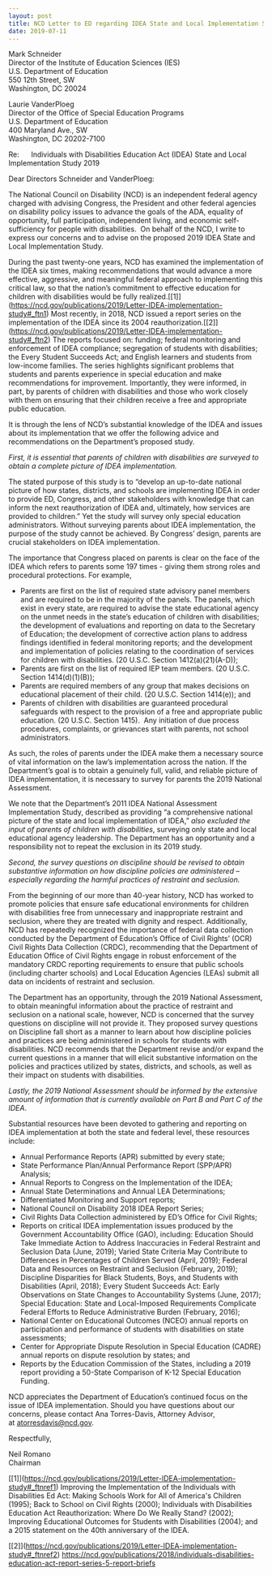 ```yaml
---
layout: post
title: NCD Letter to ED regarding IDEA State and Local Implementation Study
date: 2019-07-11
---
```

Mark Schneider\
Director of the Institute of Education Sciences (IES)\
U.S. Department of Education\
550 12th Street, SW\
Washington, DC 20024

Laurie VanderPloeg\
Director of the Office of Special Education Programs\
U.S. Department of Education\
400 Maryland Ave., SW\
Washington, DC 20202-7100

Re:      Individuals with Disabilities Education Act (IDEA) State and Local Implementation Study 2019

Dear Directors Schneider and VanderPloeg:

The National Council on Disability (NCD) is an independent federal agency charged with advising Congress, the President and other federal agencies on disability policy issues to advance the goals of the ADA, equality of opportunity, full participation, independent living, and economic self-sufficiency for people with disabilities.  On behalf of the NCD, I write to express our concerns and to advise on the proposed 2019 IDEA State and Local Implementation Study.

During the past twenty-one years, NCD has examined the implementation of the IDEA six times, making recommendations that would advance a more effective, aggressive, and meaningful federal approach to implementing this critical law, so that the nation’s commitment to effective education for children with disabilities would be fully realized.[\[1]](https://ncd.gov/publications/2019/Letter-IDEA-implementation-study#_ftn1) Most recently, in 2018, NCD issued a report series on the implementation of the IDEA since its 2004 reauthorization.[\[2]](https://ncd.gov/publications/2019/Letter-IDEA-implementation-study#_ftn2) The reports focused on: funding; federal monitoring and enforcement of IDEA compliance; segregation of students with disabilities; the Every Student Succeeds Act; and English learners and students from low-income families. The series highlights significant problems that students and parents experience in special education and make recommendations for improvement. Importantly, they were informed, in part, by parents of children with disabilities and those who work closely with them on ensuring that their children receive a free and appropriate public education.

It is through the lens of NCD’s substantial knowledge of the IDEA and issues about its implementation that we offer the following advice and recommendations on the Department’s proposed study.

*First, it is essential that parents of children with disabilities are surveyed to obtain a complete picture of IDEA implementation.* 

The stated purpose of this study is to “develop an up-to-date national picture of how states, districts, and schools are implementing IDEA in order to provide ED, Congress, and other stakeholders with knowledge that can inform the next reauthorization of IDEA and, ultimately, how services are provided to children.” Yet the study will survey only special education administrators. Without surveying parents about IDEA implementation, the purpose of the study cannot be achieved. By Congress’ design, parents are crucial stakeholders on IDEA implementation.

The importance that Congress placed on parents is clear on the face of the IDEA which refers to parents some 197 times - giving them strong roles and procedural protections. For example,

* Parents are first on the list of required state advisory panel members and are required to be in the majority of the panels. The panels, which exist in every state, are required to advise the state educational agency on the unmet needs in the state’s education of children with disabilities; the development of evaluations and reporting on data to the Secretary of Education; the development of corrective action plans to address findings identified in federal monitoring reports; and the development and implementation of policies relating to the coordination of services for children with disabilities. (20 U.S.C. Section 1412(a)(21)(A-D));
* Parents are first on the list of required IEP team members. (20 U.S.C. Section 1414(d)(1)(B));
* Parents are required members of any group that makes decisions on educational placement of their child. (20 U.S.C. Section 1414(e)); and
* Parents of children with disabilities are guaranteed procedural safeguards with respect to the provision of a free and appropriate public education. (20 U.S.C. Section 1415).  Any initiation of due process procedures, complaints, or grievances start with parents, not school administrators.

As such, the roles of parents under the IDEA make them a necessary source of vital information on the law’s implementation across the nation. If the Department’s goal is to obtain a genuinely full, valid, and reliable picture of IDEA implementation, it is necessary to survey for parents the 2019 National Assessment.

We note that the Department’s 2011 IDEA National Assessment Implementation Study, described as providing “a comprehensive national picture of the state and local implementation of IDEA,” *also excluded the input of parents of children with disabilities*, surveying only state and local educational agency leadership. The Department has an opportunity and a responsibility not to repeat the exclusion in its 2019 study.

*Second, the survey questions on discipline should be revised to obtain substantive information on how discipline policies are administered – especially regarding the harmful practices of restraint and seclusion.*

From the beginning of our more than 40-year history, NCD has worked to promote policies that ensure safe educational environments for children with disabilities free from unnecessary and inappropriate restraint and seclusion, where they are treated with dignity and respect. Additionally, NCD has repeatedly recognized the importance of federal data collection conducted by the Department of Education’s Office of Civil Rights’ (OCR) Civil Rights Data Collection (CRDC), recommending that the Department of Education Office of Civil Rights engage in robust enforcement of the mandatory CRDC reporting requirements to ensure that public schools (including charter schools) and Local Education Agencies (LEAs) submit all data on incidents of restraint and seclusion.

The Department has an opportunity, through the 2019 National Assessment, to obtain meaningful information about the practice of restraint and seclusion on a national scale, however, NCD is concerned that the survey questions on discipline will not provide it. They proposed survey questions on Discipline fall short as a manner to learn about how discipline policies and practices are being administered in schools for students with disabilities. NCD recommends that the Department revise and/or expand the current questions in a manner that will elicit substantive information on the policies and practices utilized by states, districts, and schools, as well as their impact on students with disabilities.

*Lastly, the 2019 National Assessment should be informed by the extensive amount of information that is currently available on Part B and Part C of the IDEA*.

Substantial resources have been devoted to gathering and reporting on IDEA implementation at both the state and federal level, these resources include:

* Annual Performance Reports (APR) submitted by every state;
* State Performance Plan/Annual Performance Report (SPP/APR) Analysis;
* Annual Reports to Congress on the Implementation of the IDEA;
* Annual State Determinations and Annual LEA Determinations;
* Differentiated Monitoring and Support reports;
* National Council on Disability 2018 IDEA Report Series;
* Civil Rights Data Collection administered by ED’s Office for Civil Rights;
* Reports on critical IDEA implementation issues produced by the Government Accountability Office (GAO), including: Education Should Take Immediate Action to Address Inaccuracies in Federal Restraint and Seclusion Data (June, 2019); Varied State Criteria May Contribute to Differences in Percentages of Children Served (April, 2019); Federal Data and Resources on Restraint and Seclusion (February, 2019); Discipline Disparities for Black Students, Boys, and Students with Disabilities (April, 2018); Every Student Succeeds Act: Early Observations on State Changes to Accountability Systems (June, 2017); Special Education: State and Local-Imposed Requirements Complicate Federal Efforts to Reduce Administrative Burden (February, 2016);
* National Center on Educational Outcomes (NCEO) annual reports on participation and performance of students with disabilities on state assessments;
* Center for Appropriate Dispute Resolution in Special Education (CADRE) annual reports on dispute resolution by states; and
* Reports by the Education Commission of the States, including a 2019 report providing a 50-State Comparison of K-12 Special Education Funding.

NCD appreciates the Department of Education’s continued focus on the issue of IDEA implementation. Should you have questions about our concerns, please contact Ana Torres-Davis, Attorney Advisor, at [atorresdavis@ncd.gov](mailto:atorresdavis@ncd.gov).

Respectfully,

Neil Romano\
Chairman

[\[1]](https://ncd.gov/publications/2019/Letter-IDEA-implementation-study#_ftnref1) Improving the Implementation of the Individuals with Disabilities Ed Act: Making Schools Work for All of America's Children (1995); Back to School on Civil Rights (2000); Individuals with Disabilities Education Act Reauthorization: Where Do We Really Stand? (2002); Improving Educational Outcomes for Students with Disabilities (2004); and a 2015 statement on the 40th anniversary of the IDEA.

[\[2]](https://ncd.gov/publications/2019/Letter-IDEA-implementation-study#_ftnref2) <https://ncd.gov/publications/2018/individuals-disabilities-education-act-report-series-5-report-briefs>